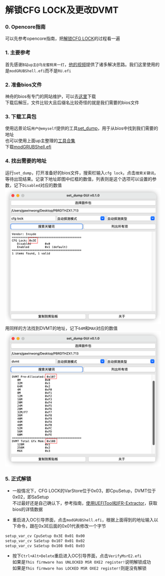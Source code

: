 # 解锁CFG LOCK及更改DVMT

### 0. Opencore指南
可以先参考opencore指南，把[解锁CFG LOCK][5]的过程看一遍

### 1. 主要参考
首先感谢`B站up主@乌龙蜜桃来一打`，[他的视频][1]提供了诸多解决思路。我们这里使用的是`modGRUBShell.efi`而不是`RU.efi`

### 2. 准备bios文件
神舟的bios有专门的网站维护，可以去[这里][2]下载<br>
下载后解压，文件比较大且后缀名比较奇怪的就是我们需要的bios文件

### 3. 下载工具包
使用远景论坛`用户@emyself`提供的工具[set_dump][3]，用于从bios中找到我们需要的地址<br>
也可以使用上面up主整理的[工具合集][4]<br>
下载[modGRUBShell.efi][7]

### 4. 找出需要的地址
运行`set_dump`，打开准备好的bios文件，搜索栏输入`cfg lock`，点击`搜索关键词`，等待出现结果。记录下地址即图中红框的数值，列表则是这个选项可以设置的参数，记下`Disabled`对应的数值
![](../Images/set_dump.png)
用同样的方法找到DVMT的地址，记下`64M`和`MAX`对应的数值
![](../Images/set_dump2.png)

### 5. 正式解锁
- 一般情况下，CFG LOCK的VarStore位于0x03，即CpuSetup，DVMT位于0x02，即SaSetup<br>
不过最好还是自己确认下，参考指南，[使用UEFITool和IFR-Extractor][6]，获取bios的详情数据

- 重启进入OC引导界面，点击`modGRUBShell.efi`，根据上面得到的地址输入以下命令，跟在0x3E后面的0x01代表修改一个字节
```
setup_var_cv CpuSetup 0x3E 0x01 0x00
setup_var_cv SaSetup 0x107 0x01 0x02
setup_var_cv SaSetup 0x108 0x01 0x03
```

- 按下`Ctrl+Alt+Delete`重启进入OC引导界面，点击`VerifyMsrE2.efi`<br>
如果是`This firmware has UNLOCKED MSR OXE2 register!`说明解锁成功<br>
如果是`This firmware has LOCKED MSR OXE2 register!`则是没有解锁


[1]: https://www.bilibili.com/video/BV1LV4y1N7jF/?spm_id_from=333.337.search-card.all.click&vd_source=6490fdeace441498fe2b3c402da6f958
[2]: http://kfgl.hasee.com/lookup/bios/bios_nb.asp
[3]: https://bbs.pcbeta.com/viewthread-1838436-1-1.html
[4]: https://pan.baidu.com/s/1UbSJh6jd14Dfeic8CCIpHg?pwd=fols
[5]: https://dortania.github.io/OpenCore-Post-Install/misc/msr-lock.html#fixing-cfg-lock
[6]: https://dortania.github.io/OpenCore-Post-Install/misc/msr-lock.html#turning-off-cfg-lock-manually
[7]: https://github.com/datasone/grub-mod-setup_var/releases